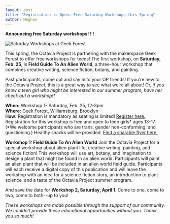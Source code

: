 ```yaml
---
layout: post
title: "Registration is Open: Free Saturday Workshops this Spring"
author: Meghan
---
```

**Announcing free Saturday workshops! ! !** 

![Saturday Workshops at Geek Forest](octaviaproject.github.io/assets/img/photos/OP_Geek_Forest_Workshops.jpg)

This spring, the Octavia Project is partnering with the makerspace Geek Forest to offer 
free workshops for teens! The first workshop, on **Saturday, Feb. 25**, is **Field Guide To An 
Alien World**, a three-hour workshop that combines creative writing, science fiction, botany, 
and painting. 

Past participants, come out and say hi to your OP friends!  If you’re new to the Octavia 
Project, this is a great way to see what we’re all about!  Or, **if you know a teen girl* who 
might be interested in our summer program, have her check out a workshop!**

**When:** Workshop 1- Saturday, Feb. 25, 12-3pm<br>
**Where:** Geek Forest, Williamsburg, Brooklyn<br>
**How:** Registration is mandatory as seating is limited! [Register here.](http://www.thegeekforest.com/products/saturday-february-25th-12-3pm-octavia-project-field-guide-to-an-alien-world?variant=34409189967) 
Registration for this workshop is free and open to teen girls* ages 13-17.  (*We welcome 
participants who are trans, gender non-conforming, and questioning.)  Healthy snacks will 
be provided. [Find a sharable flyer here.](octaviaproject.github.io/assets/OP_Saturday_Workshop_1_Flyer.pdf)

**Workshop 1: Field Guide To An Alien World**
Join the Octavia Project for a special workshop about alien plant life, creative writing, painting, 
and science fiction! This workshop will use art, botany, and imagination to design a plant that might 
be found in an alien world. Participants will paint an alien plant that will be included in an alien 
world field guide. Participants will each receive a digital copy of this publication and will leave the 
workshop with an idea for a science fiction story, an introduction to plant science, and a taste of the 
Octavia Project summer program.

And save the date for **Workshop 2, Saturday, April 1**.  Come to one, come to two, come to both--up to you!

*These workshops are made possible through the support of our community. We couldn’t provide these educational 
opportunities without you. Thank you so much!*
